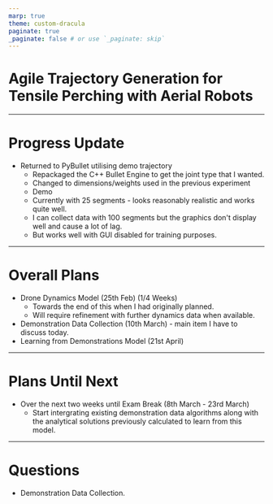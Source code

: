 ```yaml
---
marp: true
theme: custom-dracula
paginate: true
_paginate: false # or use `_paginate: skip`
---
```


# Agile Trajectory Generation for Tensile Perching with Aerial Robots
---
# Progress Update
- Returned to PyBullet utilising demo trajectory
  - Repackaged the C++ Bullet Engine to get the joint type that I wanted.
  - Changed to dimensions/weights used in the previous experiment
  - Demo
  - Currently with 25 segments - looks reasonably realistic and works quite well.
  - I can collect data with 100 segments but the graphics don't display well and cause a lot of lag.
  - But works well with GUI disabled for training purposes.

---
# Overall Plans
- Drone Dynamics Model (25th Feb) (1/4 Weeks)
  - Towards the end of this when I had originally planned.
  - Will require refinement with further dynamics data when available.
- Demonstration Data Collection (10th March) - main item I have to discuss today.
- Learning from Demonstrations Model (21st April)

---
# Plans Until Next
- Over the next two weeks until Exam Break (8th March - 23rd March)
  - Start intergrating existing demonstration data algorithms along with the analytical solutions previously calculated to learn from this model.


---
# Questions
- Demonstration Data Collection.